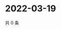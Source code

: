 # 2022-03-19

共 0 条

<!-- BEGIN WEIBO -->
<!-- 最后更新时间 Sat Mar 19 2022 07:12:43 GMT+0800 (China Standard Time) -->

<!-- END WEIBO -->
